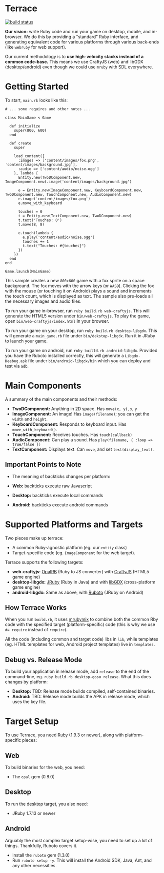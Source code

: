 # Terrace

[![build status](https://travis-ci.org/ashes999/terrace.svg?branch=master)](https://travis-ci.org/ashes999/terrace)

**Our vision:** write Ruby code and run your game on desktop, mobile, and in-browser. We do this by providing a "standard" Ruby interface, and generating equivalent code for various platforms through various back-ends (like `webruby` for web support).

Our current methodology is to **use high-velocity stacks instead of a common code-base.** This means we use CraftyJS (web) and libGDX (desktop/android) even though we could use `mruby` with SDL everywhere.

# Getting Started

To start, `main.rb` looks like this:

```
# ... some requires and other notes ...

class MainGame < Game

  def initialize
    super(800, 600)
  end

  def create
    super

    load_content({
      :images => ['content/images/fox.png', 'content/images/background.jpg'],
      :audio => ['content/audio/noise.ogg']
    }, lambda {
      Entity.new(TwoDComponent.new, ImageComponent.new).image('content/images/background.jpg')

      e = Entity.new(ImageComponent.new, KeyboardComponent.new, TwoDComponent.new, TouchComponent.new, AudioComponent.new)
      e.image('content/images/fox.png')
      e.move_with_keyboard

      touches = 0
      t = Entity.new(TextComponent.new, TwoDComponent.new)
      t.text('Touches: 0')
      t.move(8, 8)

      e.touch(lambda {
        e.play('content/audio/noise.ogg')
        touches += 1
        t.text("Touches: #{touches}")
      })
    })
  end
end

Game.launch(MainGame)
```

This sample creates a new `800x600` game with a fox sprite on a space background. The fox moves with the arrow keys (or `WASD`). Clicking the fox with the mouse (or touching it on Android) plays a sound and increments the touch count, which is displayed as text.  The sample also pre-loads all the necessary images and audio files.

To run your game in-browser, run `ruby build.rb web-craftyjs`. This will generate the HTML5 version under `bin/web-craftyjs`. To play the game, open `bin/web-craftyjs/index.html` in your browser.

To run your game on your desktop, run `ruby build.rb desktop-libgdx`. This will generate a `main_game.rb` file under `bin/dekstop-libgdx`. Run it in JRuby to launch your game.

To run your game on android, run `ruby builld.rb android-libgdx`. Provided you have the Ruboto installed correctly, this will generate a `Libgdx-Deebug.apk` file under `bin/android-libgdx/bin` which you can deploy and test via `adb`.

# Main Components

A summary of the main components and their methods:

- **TwoDComponent:** Anything in 2D space. Has `move(x, y)`, `x`, `y`
- **ImageComponent:** An image! Has `image(filename)`; you can get the `width` and `height`.
- **KeyboardComponent:** Responds to keyboard input. Has `move_with_keyboard()`.
- **TouchComponent:** Receives touches. Has `touch(callback)`
- **AudioComponent:** Can play a sound. Has `play(filename, { :loop => true/false })`
- **TextComponent:** Displays text. Can `move`, and set `text(display_text)`.

## Important Points to Note

- The meaning of backticks changes per platform:

- **Web:** backticks execute raw Javascript
- **Desktop:** backticks execute local commands
- **Android:** backticks execute android commands

# Supported Platforms and Targets

Two pieces make up terrace:
- A common Ruby-agnostic platform (eg. our `entity` class)
- Target-specific code (eg. `ImageComponent` for the web target).

Terrace supports the following targets:

- **web-craftyjs:** [OpalRB](https://github.com/opal/opal) (Ruby to JS converter) with [CraftyJS](https://github.com/craftyjs/Crafty) (HTML5 game engine)
- **desktop-libgdx:** [JRuby](https://github.com/jruby/jruby) (Ruby in Java) and with [libGDX](https://github.com/libgdx/libgdx) (cross-platform game engine)
- **android-libgdx:** Same as above, with [Ruboto](https://github.com/ruboto/ruboto) (JRuby on Android)

## How Terrace Works

When you run `build.rb`, it uses [mrubymix](https://github.com/xxuejie/mrubymix) to combine both the common Rby code with the specified target (platform-specific) code (this is why we use `#= require` instead of `require`).

All the code (including common and target code) libs in `lib`, while templates (eg. HTML templates for web, Android project templates) live in `templates`.

## Debug vs. Release Mode

To build your application in release mode, add `release` to the end of the command-line, eg. `ruby build.rb desktop-gosu release`. What this does changes by platform:

- **Desktop:** TBD: Release mode builds compiled, self-contained binaries. 
- **Android:** TBD: Release mode builds the APK in release mode, which uses the key file.

# Target Setup

To use Terrace, you need Ruby (1.9.3 or newer), along with platform-specific pieces:

## Web
To build binaries for the web, you need:

- The `opal` gem (0.8.0)

## Desktop
To run the desktop target, you also need:

- JRuby 1.7.13 or newer

## Android
Arguably the most complex target setup-wise, you need to set up a lot of things. Thankfully, Ruboto covers it.

- Install the `ruboto` gem (1.3.0)
- Run `ruboto setup -y`. This will install the Android SDK, Java, Ant, and any other necessities.
